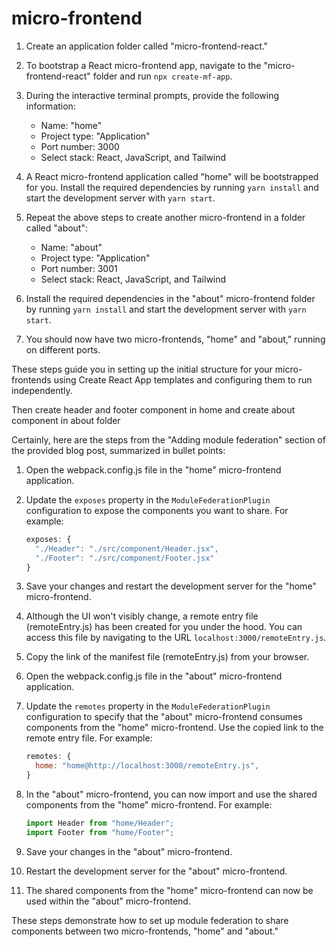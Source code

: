 # micro-frontend
1. Create an application folder called "micro-frontend-react."

2. To bootstrap a React micro-frontend app, navigate to the "micro-frontend-react" folder and run `npx create-mf-app`.

3. During the interactive terminal prompts, provide the following information:
   - Name: "home"
   - Project type: "Application"
   - Port number: 3000
   - Select stack: React, JavaScript, and Tailwind

4. A React micro-frontend application called "home" will be bootstrapped for you. Install the required dependencies by running `yarn install` and start the development server with `yarn start`.

5. Repeat the above steps to create another micro-frontend in a folder called "about":
   - Name: "about"
   - Project type: "Application"
   - Port number: 3001
   - Select stack: React, JavaScript, and Tailwind

6. Install the required dependencies in the "about" micro-frontend folder by running `yarn install` and start the development server with `yarn start`.

7. You should now have two micro-frontends, "home" and "about," running on different ports.

These steps guide you in setting up the initial structure for your micro-frontends using Create React App templates and configuring them to run independently.

Then create header and footer component in home and create about  component in about folder


Certainly, here are the steps from the "Adding module federation" section of the provided blog post, summarized in bullet points:

1. Open the webpack.config.js file in the "home" micro-frontend application.

2. Update the `exposes` property in the `ModuleFederationPlugin` configuration to expose the components you want to share. For example:
   ```javascript
   exposes: {
     "./Header": "./src/component/Header.jsx",
     "./Footer": "./src/component/Footer.jsx"
   }
   ```

3. Save your changes and restart the development server for the "home" micro-frontend.

4. Although the UI won't visibly change, a remote entry file (remoteEntry.js) has been created for you under the hood. You can access this file by navigating to the URL `localhost:3000/remoteEntry.js`.

5. Copy the link of the manifest file (remoteEntry.js) from your browser.

6. Open the webpack.config.js file in the "about" micro-frontend application.

7. Update the `remotes` property in the `ModuleFederationPlugin` configuration to specify that the "about" micro-frontend consumes components from the "home" micro-frontend. Use the copied link to the remote entry file. For example:
   ```javascript
   remotes: {
     home: "home@http://localhost:3000/remoteEntry.js",
   }
   ```

8. In the "about" micro-frontend, you can now import and use the shared components from the "home" micro-frontend. For example:
   ```javascript
   import Header from "home/Header";
   import Footer from "home/Footer";
   ```

9. Save your changes in the "about" micro-frontend.

10. Restart the development server for the "about" micro-frontend.

11. The shared components from the "home" micro-frontend can now be used within the "about" micro-frontend.

These steps demonstrate how to set up module federation to share components between two micro-frontends, "home" and "about."
